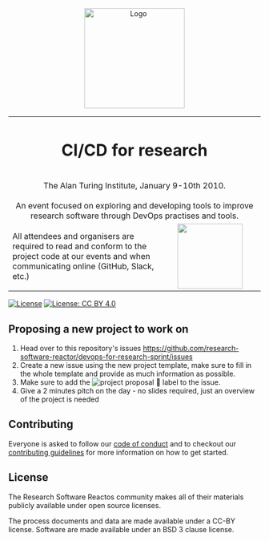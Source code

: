 <div align="center">
  <img alt="Logo" src="https://github.com/research-software-reactor/research-software-reactor.github.io/blob/master/images/logos/rounded.png?raw=true" width="200" alt="Reactor logo" />
</div>

<table width='100%' align="center">
    <tr>
        <td align='center' width='100%' colspan='2'>
            <h1> CI/CD for research </h1>
            <br />
            The Alan Turing Institute, January 9-10th 2010.
            <br />
            <br />
            An event focused on exploring and developing tools to improve research software through DevOps practises and tools.
        </td>
    </tr>
    <tr>
        <td width="60%">
            All attendees and organisers are required to read and conform to the project code at our events and when communicating online (GitHub, Slack, etc.)
        </td>
        <td align='center'>
            <a  target="_blank" href='https://research-software-reactor.github.io/coc'>
                <img src='https://img.shields.io/badge/📃-CODE%20OF%20CONDUCT-gray.svg?colorA=2D2A56&colorB=7158e2&style=flat' width='130' />
            </a>
        </td>
    </tr>        
</table>

 [![License](https://img.shields.io/badge/License-BSD%203--Clause-949AC2.svg?colorA=2D2A56&colorB=949AC2&style=flat)](https://opensource.org/licenses/BSD-3-Clause)
[![License: CC BY 4.0](https://img.shields.io/badge/License-CC%20BY%204.0-lightgrey.svg?colorA=2D2A56&colorB=54a0ff&style=flat)](https://creativecommons.org/licenses/by/4.0/)

## Proposing a new project to work on

1. Head over to this repository's issues <https://github.com/research-software-reactor/devops-for-research-sprint/issues>
2. Create a new issue using the new project template, make sure to fill in the whole template and provide as much information as possible.
3. Make sure to add the ![project proposal 📃](https://img.shields.io/badge/-project%20proposal%20📃-cba1d2.svg) label to the issue.
4. Give a 2 minutes pitch on the day - no slides required, just an overview of the project is needed

## Contributing

Everyone is asked to follow our [code of conduct](ttps://research-software-reactor.github.io/coc) and to checkout our [contributing guidelines](./CONTRIBUTING.md) for more information on how to get started.

## License 
The Research Software Reactos community makes all of their materials publicly available under open source licenses.

The process documents and data are made available under a CC-BY license.
Software are made available under an BSD 3 clause license.


